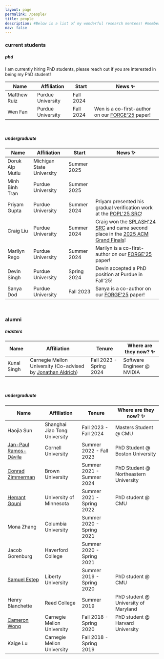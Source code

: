 ```yaml
---
layout: page
permalink: /people/
title: people
description: #Below is a list of my wonderful research mentees! #members of the lab or group
nav: false
---
```


### current students

##### phd
I am currently hiring PhD students, please reach out if you are interested in being my PhD student!

| Name                 | Affiliation                   | Start       | News :sparkles:      |
| -----------          | -----------                   | ----------  | ----------           |
| Matthew Ruiz         | Purdue University             | Fall 2024   |                      |
| Wen Fan              | Purdue University             | Fall 2024   | Wen is a co-first-author on our [FORGE'25](https://conf.researchr.org/details/forge-2025/forge-2025-papers/24/Evaluating-the-Ability-of-GPT-4o-to-Generate-Verifiable-Specifications-in-VeriFast) paper!                      |

<br>

<!--##### masters

| Name                 | Affiliation                   | Start       | News :sparkles:      |
| -----------          | -----------                   | ----------  | ---------- |
| Kunal Singh          | Carnegie Mellon University (Co-advised by [Jonathan Aldrich](https://www.cs.cmu.edu/~aldrich/))   | Fall 2023   | Kunal is an author on our accepted PriSC'24 paper! |

<br>-->

##### undergraduate

| Name                 | Affiliation                   | Start       | News :sparkles:       |
| -----------          | -----------                   | ----------  | ---------- |
| Doruk Alp Mutlu      | Michigan State University     | Summer 2025 |            |
| Minh Binh Tran       | Purdue University             | Summer 2025 |            |
| Priyam Gupta         | Purdue University             | Summer 2024 |  Priyam presented his gradual verification work at the [POPL'25 SRC](https://popl25.sigplan.org/details/POPL-2025-student-research-competition/3/Increasing-the-Expressiveness-of-a-Gradual-Verifier)!      |
| Craig Liu            | Purdue University             | Summer 2024 |  Craig won the [SPLASH'24 SRC](https://2024.splashcon.org/track/splash-2024-SRC?) and came second place in the [2025 ACM Grand Finals](https://src.acm.org/)! |
| Marilyn Rego         | Purdue University             | Summer 2024 |  Marilyn is a co-first-author on our [FORGE'25](https://conf.researchr.org/details/forge-2025/forge-2025-papers/24/Evaluating-the-Ability-of-GPT-4o-to-Generate-Verifiable-Specifications-in-VeriFast) paper!        |
| Devin Singh          | Purdue University             | Spring 2024 |  Devin accepted a PhD position at Purdue in Fall'25! |
| Sanya Dod            | Purdue University             | Fall 2023   |  Sanya is a co-author on our [FORGE'25](https://conf.researchr.org/details/forge-2025/forge-2025-papers/24/Evaluating-the-Ability-of-GPT-4o-to-Generate-Verifiable-Specifications-in-VeriFast) paper!         |


<br>

### alumni

##### masters

| Name                 | Affiliation                                                                                       | Tenure                  | Where are they now? :sparkles:      |
| -----------          | -----------                                                                                       | ----------              | ---------- |
| Kunal Singh          | Carnegie Mellon University (Co-advised by [Jonathan Aldrich](https://www.cs.cmu.edu/~aldrich/))   | Fall 2023 - Spring 2024 | Software Engineer @ NVIDIA          |

<br>

##### undergraduate

| Name                                        | Affiliation                   | Tenure                     | Where are they now? :sparkles:        |
| -----------                                 | -----------                   | ----------                 | ---------- |
| Haojia Sun           | Shanghai Jiao Tong University                        | Fall 2023 - Fall 2024      | Masters Student @ CMU |
| [Jan-Paul Ramos-Dávila](https://janpaul.pl/)| Cornell University            | Summer 2022 - Fall 2023    | PhD Student @ Boston University |
| [Conrad Zimmerman](https://conradz.com/)    | Brown University              | Summer 2021 - Summer 2024  | PhD Student @ Northeastern University |
| [Hemant Gouni](https://hgouni.com/)         | University of Minnesota       | Summer 2021 - Spring 2022  | PhD student @ CMU      |
| Mona Zhang                                  | Columbia University           | Summer 2020 - Spring 2021  |  |
| Jacob Gorenburg                             | Haverford College             | Summer 2020 - Spring 2021  |  |
| [Samuel Estep](https://samestep.com/)       | Liberty University            | Summer 2019 - Spring 2020  | PhD student @ CMU |
| Henry Blanchette                            | Reed College                  | Summer 2019                | PhD student @ University of Maryland  |
| [Cameron Wong](https://camdar.io/)          | Carnegie Mellon University    | Fall 2018 - Spring 2020    | PhD student @ Harvard University |
| Kaige Lu                                    | Carnegie Mellon University    | Fall 2018 - Spring 2019    |  |
